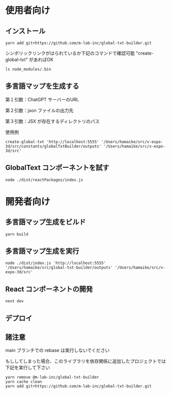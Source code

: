 # 使用者向け

## インストール

```shell
yarn add git+https://github.com/m-lab-inc/global-txt-builder.git
```

シンボリックリンクがはられているか下記のコマンドで確認可能
"create-global-txt" があればOK

```shell
ls node_modules/.bin
```

## 多言語マップを生成する

第１引数：ChatGPT サーバーのURL

第２引数：json ファイルの出力先

第３引数：JSX が存在するディレクトリのパス

使用例

```shell
create-global-txt 'http://localhost:5555' '/Users/hamaike/src/v-expo-3d/src/constants/globalTxtBuilder/outputs' '/Users/hamaike/src/v-expo-3d/src'
```

## GlobalText コンポーネントを試す

```shell
node ./dist/reactPackages/index.js
```

# 開発者向け

## 多言語マップ生成をビルド

```shell
yarn build
```

## 多言語マップ生成を実行

```shell
node ./dist/index.js 'http://localhost:5555' '/Users/hamaike/src/global-txt-builder/outputs' '/Users/hamaike/src/v-expo-3d/src'
```

## React コンポーネントの開発

```shell
next dev
```

## デプロイ

## 諸注意

main ブランチでの rebase は実行しないでください

もししてしまった場合、このライブラリを依存関係に追加したプロジェクトでは下記を実行して下さい

```shell
yarn remove @m-lab-inc/global-txt-builder
yarn cache clean
yarn add git+https://github.com/m-lab-inc/global-txt-builder.git
```
